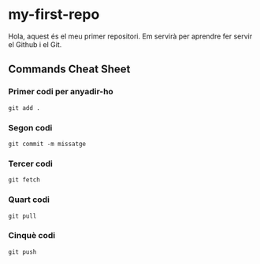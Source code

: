 # my-first-repo
Hola, aquest és el meu primer repositori. Em servirà per aprendre fer servir el Github i el Git.

## Commands Cheat Sheet

### Primer codi per anyadir-ho
```code
git add .
```
### Segon codi
```code
git commit -m missatge
```
### Tercer codi
```code
git fetch
```
### Quart codi
```code
git pull
```
### Cinquè codi
```code
git push
```

